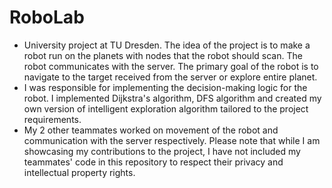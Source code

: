# RoboLab

- University project at TU Dresden. The idea of the project is to make a robot run on the planets with nodes that the robot should scan. The robot communicates with the server. The primary goal of the robot is to navigate to the target received from the server or explore entire planet.
- I was responsible for implementing the decision-making logic for the robot. I implemented Dijkstra's algorithm, DFS algorithm and created my own version of intelligent exploration algorithm tailored to the project requirements.
- My 2 other teammates worked on movement of the robot and communication with the server respectively. Please note that while I am showcasing my contributions to the project, I have not included my teammates' code in this repository to respect their privacy and intellectual property rights.
